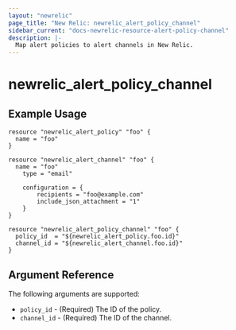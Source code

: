 ```yaml
---
layout: "newrelic"
page_title: "New Relic: newrelic_alert_policy_channel"
sidebar_current: "docs-newrelic-resource-alert-policy-channel"
description: |-
  Map alert policies to alert channels in New Relic.
---
```


# newrelic\_alert\_policy\_channel

## Example Usage

```
resource "newrelic_alert_policy" "foo" {
  name = "foo"
}

resource "newrelic_alert_channel" "foo" {
  name = "foo"
	type = "email"
	
	configuration = {
		recipients = "foo@example.com"
		include_json_attachment = "1"
	}
}

resource "newrelic_alert_policy_channel" "foo" {
  policy_id  = "${newrelic_alert_policy.foo.id}"
  channel_id = "${newrelic_alert_channel.foo.id}"
}
```

## Argument Reference

The following arguments are supported:

  * `policy_id` - (Required) The ID of the policy.
  * `channel_id` - (Required) The ID of the channel.
